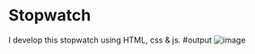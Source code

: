 # Stopwatch
I develop this stopwatch  using HTML, css & js. 
#output
![image](https://github.com/Rkrishu/Stopwatch/assets/89185861/7547579e-2720-43fa-be14-ccb9654e3256)
